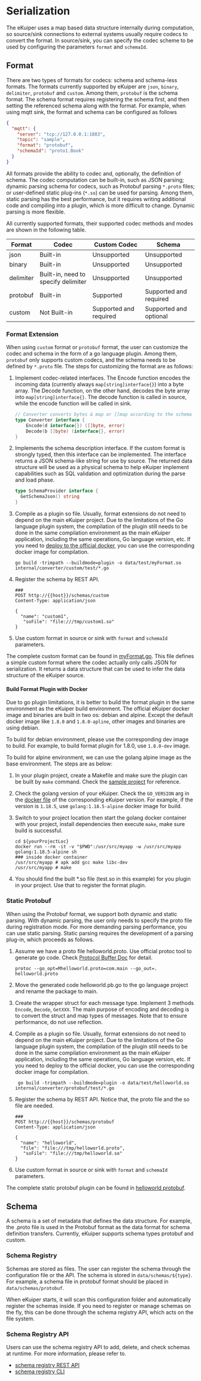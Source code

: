 # Serialization

The eKuiper uses a map based data structure internally during computation, so source/sink connections to external systems usually require codecs to convert the format. In source/sink, you can specify the codec scheme to be used by configuring the parameters `format` and `schemaId`.

## Format

There are two types of formats for codecs: schema and schema-less formats. The formats currently supported by eKuiper
are `json`, `binary`, `delimiter`, `protobuf` and `custom`. Among them, `protobuf` is the schema format.
The schema format requires registering the schema first, and then setting the referenced schema along with the format.
For example, when using mqtt sink, the format and schema can be configured as follows

```json
{
  "mqtt": {
    "server": "tcp://127.0.0.1:1883",
    "topic": "sample",
    "format": "protobuf",
    "schemaId": "proto1.Book"
  }
}
```

All formats provide the ability to codec and, optionally, the definition of schema. The codec computation can be built-in, such as JSON parsing; dynamic parsing schema for codecs, such as Protobuf parsing `*.proto` files; or user-defined static plug-ins (`*.so`) can be used for parsing. Among them, static parsing has the best performance, but it requires writing additional code and compiling into a plugin, which is more difficult to change. Dynamic parsing is more flexible.

All currently supported formats, their supported codec methods and modes are shown in the following table.

| Format    | Codec                               | Custom Codec           | Schema                 |
|-----------|-------------------------------------|------------------------|------------------------|
| json      | Built-in                            | Unsupported            | Unsupported            |
| binary    | Built-in                            | Unsupported            | Unsupported            |
| delimiter | Built-in, need to specify delimiter | Unsupported            | Unsupported            |
| protobuf  | Built-in                            | Supported              | Supported and required |
| custom    | Not Built-in                        | Supported and required | Supported and optional |

### Format Extension

When using `custom` format or `protobuf` format, the user can customize the codec and schema in the form of a go language plugin. Among them, `protobuf` only supports custom codecs, and the schema needs to be defined by `*.proto` file. The steps for customizing the format are as follows:

1. Implement codec-related interfaces. The Encode function encodes the incoming data (currently always `map[string]interface{}`) into a byte array. The Decode function, on the other hand, decodes the byte array into `map[string]interface{}`. The decode function is called in source, while the encode function will be called in sink.

    ```go
    // Converter converts bytes & map or []map according to the schema
    type Converter interface {
        Encode(d interface{}) ([]byte, error)
        Decode(b []byte) (interface{}, error)
    }
    ```

2. Implements the schema description interface. If the custom format is strongly typed, then this interface can be implemented. The interface returns a JSON schema-like string for use by source. The returned data structure will be used as a physical schema to help eKuiper implement capabilities such as SQL validation and optimization during the parse and load phase.

    ```go
    type SchemaProvider interface {
      GetSchemaJson() string
    }
    ```

3. Compile as a plugin so file. Usually, format extensions do not need to depend on the main eKuiper project. Due to the limitations of the Go language plugin system, the compilation of the plugin still needs to be done in the same compilation environment as the main eKuiper application, including the same operations, Go language version, etc. If you need to [deploy to the official docker](#build-format-plugin-with-docker), you can use the corresponding docker image for compilation.

    ```shell
    go build -trimpath --buildmode=plugin -o data/test/myFormat.so internal/converter/custom/test/*.go
    ```

4. Register the schema by REST API.

    ```shell
    ###
    POST http://{{host}}/schemas/custom
    Content-Type: application/json
  
    {
      "name": "custom1",
       "soFile": "file:///tmp/custom1.so"
    }
    ```

5. Use custom format in source or sink with `format` and `schemaId` parameters.

The complete custom format can be found in [myFormat.go](https://github.com/lf-edge/ekuiper/blob/master/internal/converter/custom/test/myformat.go). This file defines a simple custom format where the codec actually only calls JSON for serialization. It returns a data structure that can be used to infer the data structure of the eKuiper source.

#### Build Format Plugin with Docker

Due to go plugin limitations, it is better to build the format plugin in the same environment as the eKuiper build environment. The official eKuiper docker image and binaries are built in two os: debian and alpine. Except the default docker image like `1.8.0` and `1.8.0-apline`, other images and binaries are using debian.

To build for debian environment, please use the corresponding dev image to build. For example, to build format plugin for 1.8.0, use `1.8.0-dev` image.

To build for alpine environment, we can use the golang alpine image as the base environment. The steps are as below:

1. In your plugin project, create a Makefile and make sure the plugin can be built by `make` command. Check the [sample project](https://github.com/lf-edge/ekuiper/tree/master/internal/converter/custom/test) for reference.
2. Check the golang version of your eKuiper. Check the `GO_VERSION` arg in the [docker file](https://github.com/lf-edge/ekuiper/blob/master/deploy/docker/Dockerfile) of the corresponding eKuiper version. For example, if the version is `1.18.5`, use `golang:1.18.5-alpine` docker image for build.
3. Switch to your project location then start the golang docker container with your project, install dependencies then execute `make`, make sure build is successful.

   ```shell
   cd ${yourProjectLoc}
   docker run --rm -it -v "$PWD":/usr/src/myapp -w /usr/src/myapp golang:1.18.5-alpine sh
   ### inside docker container
   /usr/src/myapp # apk add gcc make libc-dev
   /usr/src/myapp # make
   ```

4. You should find the built *.so file (test.so in this example) for you plugin in your project. Use that to register the format plugin.

### Static Protobuf

When using the Protobuf format, we support both dynamic and static parsing. With dynamic parsing, the user only needs to
specify the proto file during registration mode. For more demanding parsing performance, you can use static parsing.
Static parsing requires the development of a parsing plug-in, which proceeds as follows.

1. Assume we have a proto file helloworld.proto. Use official protoc tool to generate go code. Check [Protocol Buffer Doc](https://developers.google.com/protocol-buffers/docs/reference/go-generated) for detail.

   ```shell
   protoc --go_opt=Mhelloworld.proto=com.main --go_out=. helloworld.proto
   ```

2. Move the generated code helloworld.pb.go to the go language project and rename the package to main.
3. Create the wrapper struct for each message type. Implement 3 methods `Encode`, `Decode`, `GetXXX`. The main purpose of encoding and decoding is to convert the struct and map types of messages. Note that to ensure performance, do not use reflection.
4. Compile as a plugin so file. Usually, format extensions do not need to depend on the main eKuiper project. Due to the limitations of the Go language plugin system, the compilation of the plugin still needs to be done in the same compilation environment as the main eKuiper application, including the same operations, Go language version, etc. If you need to deploy to the official docker, you can use the corresponding docker image for compilation.

   ```shell
    go build -trimpath --buildmode=plugin -o data/test/helloworld.so internal/converter/protobuf/test/*.go
   ```

5. Register the schema by REST API. Notice that, the proto file and the so file are needed.

    ```shell
    ###
    POST http://{{host}}/schemas/protobuf
    Content-Type: application/json
  
    {
      "name": "helloworld",
      "file": "file:///tmp/helloworld.proto",
       "soFile": "file:///tmp/helloworld.so"
    }
    ```

6. Use custom format in source or sink with `format` and `schemaId` parameters.

The complete static protobuf plugin can be found in [helloworld protobuf](https://github.com/lf-edge/ekuiper/tree/master/internal/converter/protobuf/test).

## Schema

A schema is a set of metadata that defines the data structure. For example, the .proto file is used in the Protobuf format as the data format for schema definition transfers. Currently, eKuiper supports schema types protobuf and custom.

### Schema Registry

Schemas are stored as files. The user can register the schema through the configuration file or the API. The schema is stored in `data/schemas/${type}`. For example, a schema file in protobuf format should be placed in `data/schemas/protobuf`.

When eKuiper starts, it will scan this configuration folder and automatically register the schemas inside. If you need to register or manage schemas on the fly, this can be done through the schema registry API, which acts on the file system.

### Schema Registry API

Users can use the schema registry API to add, delete, and check schemas at runtime. For more information, please refer to.

- [schema registry REST API](../../api/restapi/schemas.md)
- [schema registry CLI](../../api/cli/schemas.md)
